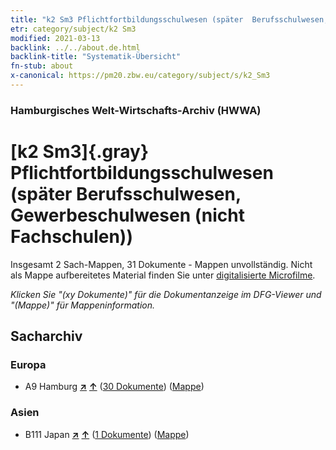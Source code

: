 ```yaml
---
title: "k2 Sm3 Pflichtfortbildungsschulwesen (später  Berufsschulwesen, Gewerbeschulwesen (nicht Fachschulen))"
etr: category/subject/k2 Sm3
modified: 2021-03-13
backlink: ../../about.de.html
backlink-title: "Systematik-Übersicht"
fn-stub: about
x-canonical: https://pm20.zbw.eu/category/subject/s/k2_Sm3
---
```


### Hamburgisches Welt-Wirtschafts-Archiv (HWWA)
# [k2 Sm3]{.gray}&#8201; Pflichtfortbildungsschulwesen (später  Berufsschulwesen, Gewerbeschulwesen (nicht Fachschulen))&#160; 




Insgesamt 2 Sach-Mappen, 31 Dokumente - Mappen unvollständig.
Nicht als Mappe aufbereitetes Material finden Sie unter [digitalisierte Microfilme](/film/h1_sh.de.html).

_Klicken Sie "(xy Dokumente)" für die Dokumentanzeige im DFG-Viewer und "(Mappe)" für Mappeninformation._

## Sacharchiv




### Europa

- A9 Hamburg [**&nearr;**](../../../geo/i/140905/about.de.html "Hamburg (alle Mappen)") [**&uarr;**](../../../geo/about.de.html#A9 "Ländersystematik") (<a href="https://pm20.zbw.eu/dfgview/sh/140905,144742" title="über: Hamburg : Pflichtfortbildungsschulwesen (später  Berufsschulwesen, Gewerbeschulwesen (nicht Fachschulen))" target="_blank">30 Dokumente</a>) ([Mappe](../../../../folder/sh/1409xx/140905/1447xx/144742/about.de.html))

### Asien

- B111 Japan [**&nearr;**](../../../geo/i/141272/about.de.html "Japan (alle Mappen)") [**&uarr;**](../../../geo/about.de.html#B111 "Ländersystematik") (<a href="https://pm20.zbw.eu/dfgview/sh/141272,144742" title="über: Japan : Pflichtfortbildungsschulwesen (später  Berufsschulwesen, Gewerbeschulwesen (nicht Fachschulen))" target="_blank">1 Dokumente</a>) ([Mappe](../../../../folder/sh/1412xx/141272/1447xx/144742/about.de.html))


